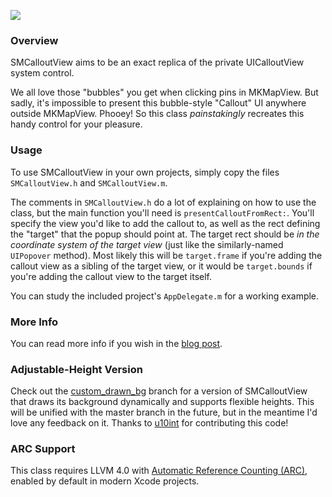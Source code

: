 ![](http://cl.ly/image/2a2j1p3U243P/Image%202012.09.02%2010:04:58%20AM.png)

### Overview

SMCalloutView aims to be an exact replica of the private UICalloutView system control.

We all love those "bubbles" you get when clicking pins in MKMapView. But sadly, it's impossible to present this bubble-style "Callout" UI anywhere outside MKMapView. Phooey! So this class _painstakingly_ recreates this handy control for your pleasure.

### Usage

To use SMCalloutView in your own projects, simply copy the files `SMCalloutView.h` and `SMCalloutView.m`.

The comments in `SMCalloutView.h` do a lot of explaining on how to use the class, but the main function you'll need is `presentCalloutFromRect:`. You'll specify the view you'd like to add the callout to, as well as the rect defining the "target" that the popup should point at. The target rect should be _in the coordinate system of the target view_ (just like the similarly-named `UIPopover` method). Most likely this will be `target.frame` if you're adding the callout view as a sibling of the target view, or it would be `target.bounds` if you're adding the callout view to the target itself.

You can study the included project's `AppDelegate.m` for a working example.

### More Info

You can read more info if you wish in the [blog post][].

  [blog post]: http://nfarina.com/post/29883229869/callout-view

### Adjustable-Height Version

Check out the [custom_drawn_bg][] branch for a version of SMCalloutView that draws its background dynamically and supports flexible heights. This will be unified with the master branch in the future, but in the meantime I'd love any feedback on it. Thanks to [u10int][] for contributing this code!

  [custom_drawn_bg]: https://github.com/nfarina/calloutview/tree/custom_drawn_bg
  [u10int]: https://github.com/u10int

### ARC Support

This class requires LLVM 4.0 with [Automatic Reference Counting (ARC)](http://clang.llvm.org/docs/AutomaticReferenceCounting.html), enabled by default in modern Xcode projects.
